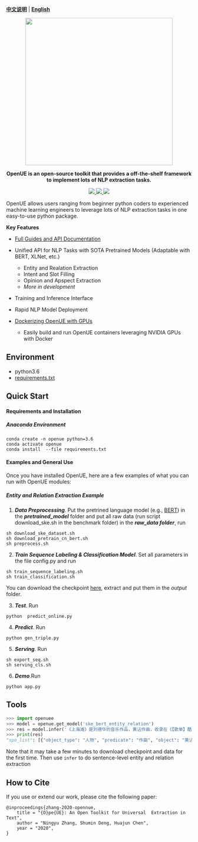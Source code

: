[**中文说明**](https://github.com/zxlzr/OpenUE/blob/master/README_CN.md) | [**English**](https://github.com/zxlzr/OpenUE/)
<p align="center">
    <a href="https://github.com/zxlzr/OpenUE"> <img src="https://raw.githubusercontent.com/zxlzr/OpenUE/master/docs/img/logo.jpg" width="400"/></a>
</p>

<p align="center">
<strong> OpenUE is an open-source  toolkit that provides a off-the-shelf framework to implement lots of NLP extraction tasks. 
    </strong>
</p>
<p align="center">
    <a href="https://circleci.com/gh/zxlzr/OpenUE">
        <img src="https://img.shields.io/circleci/build/github/zxlzr/OpenUE/master?token=c19c48a56cf6010fed1a63a9bae86acc72e91c24">
    </a>
    <a href="https://badge.fury.io/py/openue">
        <img src="https://badge.fury.io/py/openue.svg">
    </a>
    <a href="https://github.com/zxlzr/OpenUE/blob/master/LICENSE">
        <img src="https://img.shields.io/github/license/zxlzr/OpenUE">
    </a>
</p>


OpenUE allows users ranging from beginner python coders to experienced machine learning engineers to leverage
lots of NLP extraction  tasks in one easy-to-use python package.

**Key Features**

  - [Full Guides and API Documentation](https://openue-docs.readthedocs.io/en/latest/) 

  - Unified API for NLP Tasks with SOTA Pretrained Models (Adaptable with BERT, XLNet, etc.)
    - Entity and Realation Extraction
    - Intent and Slot Filling
    - Opinion and Apspect Extraction
    - <em> More in development </em>
  - Training and Inference Interface
  - Rapid NLP Model Deployment
  - [Dockerizing OpenUE with GPUs](https://hub.docker.com/r/)
    - Easily build and run OpenUE containers leveraging NVIDIA GPUs with Docker
## Environment
  - python3.6
  - [requirements.txt](https://github.com/zxlzr/OpenUE/blob/master/requirements.txt) 

## Quick Start

#### Requirements and Installation

##### Anaconda Environment

```
conda create -n openue python=3.6
conda activate openue
conda install  --file requirements.txt 
```

#### Examples and General Use

Once you have installed OpenUE, here are a few examples of what you can run with OpenUE modules:

##### Entity and Relation Extraction Example

1. ***Data Preprocessing***. Put the pretrined language model (e.g., [BERT](https://github.com/google-research/bert)) in the ***pretrained_model*** folder and put all raw data (run script download_ske.sh in the benchmark folder) in the ***raw_data folder***, run
```
sh download_ske_dataset.sh
sh download_pretrain_cn_bert.sh
sh preprocess.sh 
```
2. ***Train Sequence Labeling & Classification Model***. Set all parameters in the file config.py and run 
```
sh train_sequence_labeling.sh
sh train_classification.sh

```
You can download the checkpoint [here](), extract and put them in the *output* folder.

3. ***Test***. Run
```
python  predict_online.py
```
4. ***Predict***. Run 
```
python gen_triple.py
```
5. ***Serving***. Run
```
sh export_seq.sh
sh serving_cls.sh
```
6. ***Demo***.Run
```
python app.py 
```

## Tools

```python
>>> import openuee
>>> model = openue.get_model('ske_bert_entity_relation')
>>> res = model.infer('《上海滩》是刘德华的音乐作品，黄沾作曲，收录在《【歌单】酷我热门单曲合辑》专辑中')
>>> print(res)
"spo_list": [{"object_type": "人物", "predicate": "作曲", "object": "黄沾", "subject_type": "歌曲", "subject": "上海滩"}, {"object_type": "音乐专辑", "predicate": "所属专辑", "object": "【歌单】酷我热门单曲合辑", "subject_type": "歌曲", "subject": "上海滩"}, {"object_type": "人物", "predicate": "歌手", "object": "刘德华", "subject_type": "歌曲", "subject": "上海滩"}]
```
Note that it may take a few minutes to download checkpoint and data for the first time. Then use `infer` to do sentence-level entity and relation extraction


## How to Cite

If you use or extend our work, please cite the following paper:

```
@inproceedings{zhang-2020-opennue,
    title = "{O}pe{UE}: An Open Toolkit for Universal  Extraction in Text",
    author = "Ningyu Zhang, Shumin Deng, Huajun Chen",
    year = "2020",
}
```
